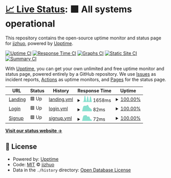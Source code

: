 # [📈 Live Status](https://jjzhuo.github.io/site-availability): <!--live status--> **🟩 All systems operational**

This repository contains the open-source uptime monitor and status page for [jjzhuo](https://jjzhuo.github.io/site-availability), powered by [Upptime](https://github.com/upptime/upptime).

[![Uptime CI](https://github.com/jjzhuo/site-availability/workflows/Uptime%20CI/badge.svg)](https://github.com/jjzhuo/site-availability/actions?query=workflow%3A%22Uptime+CI%22)
[![Response Time CI](https://github.com/jjzhuo/site-availability/workflows/Response%20Time%20CI/badge.svg)](https://github.com/jjzhuo/site-availability/actions?query=workflow%3A%22Response+Time+CI%22)
[![Graphs CI](https://github.com/jjzhuo/site-availability/workflows/Graphs%20CI/badge.svg)](https://github.com/jjzhuo/site-availability/actions?query=workflow%3A%22Graphs+CI%22)
[![Static Site CI](https://github.com/jjzhuo/site-availability/workflows/Static%20Site%20CI/badge.svg)](https://github.com/jjzhuo/site-availability/actions?query=workflow%3A%22Static+Site+CI%22)
[![Summary CI](https://github.com/jjzhuo/site-availability/workflows/Summary%20CI/badge.svg)](https://github.com/jjzhuo/site-availability/actions?query=workflow%3A%22Summary+CI%22)

With [Upptime](https://upptime.js.org), you can get your own unlimited and free uptime monitor and status page, powered entirely by a GitHub repository. We use [Issues](https://github.com/jjzhuo/site-availability/issues) as incident reports, [Actions](https://github.com/jjzhuo/site-availability/actions) as uptime monitors, and [Pages](https://jjzhuo.github.io/site-availability) for the status page.

<!--start: status pages-->
<!-- This summary is generated by Upptime (https://github.com/upptime/upptime) -->
<!-- Do not edit this manually, your changes will be overwritten -->
<!-- prettier-ignore -->
| URL | Status | History | Response Time | Uptime |
| --- | ------ | ------- | ------------- | ------ |
| <img alt="" src="https://icons.duckduckgo.com/ip3/kindle-gpt.com.ico" height="13"> [Landing](https://kindle-gpt.com) | 🟩 Up | [landing.yml](https://github.com/jjzhuo/site-availability/commits/HEAD/history/landing.yml) | <details><summary><img alt="Response time graph" src="./graphs/landing/response-time-week.png" height="20"> 1658ms</summary><br><a href="https://jjzhuo.github.io/site-availability/history/landing"><img alt="Response time 1443" src="https://img.shields.io/endpoint?url=https%3A%2F%2Fraw.githubusercontent.com%2Fjjzhuo%2Fsite-availability%2FHEAD%2Fapi%2Flanding%2Fresponse-time.json"></a><br><a href="https://jjzhuo.github.io/site-availability/history/landing"><img alt="24-hour response time 106" src="https://img.shields.io/endpoint?url=https%3A%2F%2Fraw.githubusercontent.com%2Fjjzhuo%2Fsite-availability%2FHEAD%2Fapi%2Flanding%2Fresponse-time-day.json"></a><br><a href="https://jjzhuo.github.io/site-availability/history/landing"><img alt="7-day response time 1658" src="https://img.shields.io/endpoint?url=https%3A%2F%2Fraw.githubusercontent.com%2Fjjzhuo%2Fsite-availability%2FHEAD%2Fapi%2Flanding%2Fresponse-time-week.json"></a><br><a href="https://jjzhuo.github.io/site-availability/history/landing"><img alt="30-day response time 1928" src="https://img.shields.io/endpoint?url=https%3A%2F%2Fraw.githubusercontent.com%2Fjjzhuo%2Fsite-availability%2FHEAD%2Fapi%2Flanding%2Fresponse-time-month.json"></a><br><a href="https://jjzhuo.github.io/site-availability/history/landing"><img alt="1-year response time 1443" src="https://img.shields.io/endpoint?url=https%3A%2F%2Fraw.githubusercontent.com%2Fjjzhuo%2Fsite-availability%2FHEAD%2Fapi%2Flanding%2Fresponse-time-year.json"></a></details> | <details><summary><a href="https://jjzhuo.github.io/site-availability/history/landing">100.00%</a></summary><a href="https://jjzhuo.github.io/site-availability/history/landing"><img alt="All-time uptime 99.99%" src="https://img.shields.io/endpoint?url=https%3A%2F%2Fraw.githubusercontent.com%2Fjjzhuo%2Fsite-availability%2FHEAD%2Fapi%2Flanding%2Fuptime.json"></a><br><a href="https://jjzhuo.github.io/site-availability/history/landing"><img alt="24-hour uptime 100.00%" src="https://img.shields.io/endpoint?url=https%3A%2F%2Fraw.githubusercontent.com%2Fjjzhuo%2Fsite-availability%2FHEAD%2Fapi%2Flanding%2Fuptime-day.json"></a><br><a href="https://jjzhuo.github.io/site-availability/history/landing"><img alt="7-day uptime 100.00%" src="https://img.shields.io/endpoint?url=https%3A%2F%2Fraw.githubusercontent.com%2Fjjzhuo%2Fsite-availability%2FHEAD%2Fapi%2Flanding%2Fuptime-week.json"></a><br><a href="https://jjzhuo.github.io/site-availability/history/landing"><img alt="30-day uptime 99.95%" src="https://img.shields.io/endpoint?url=https%3A%2F%2Fraw.githubusercontent.com%2Fjjzhuo%2Fsite-availability%2FHEAD%2Fapi%2Flanding%2Fuptime-month.json"></a><br><a href="https://jjzhuo.github.io/site-availability/history/landing"><img alt="1-year uptime 99.99%" src="https://img.shields.io/endpoint?url=https%3A%2F%2Fraw.githubusercontent.com%2Fjjzhuo%2Fsite-availability%2FHEAD%2Fapi%2Flanding%2Fuptime-year.json"></a></details>
| <img alt="" src="https://icons.duckduckgo.com/ip3/kindle-gpt.com.ico" height="13"> [Login](https://kindle-gpt.com/login) | 🟩 Up | [login.yml](https://github.com/jjzhuo/site-availability/commits/HEAD/history/login.yml) | <details><summary><img alt="Response time graph" src="./graphs/login/response-time-week.png" height="20"> 82ms</summary><br><a href="https://jjzhuo.github.io/site-availability/history/login"><img alt="Response time 75" src="https://img.shields.io/endpoint?url=https%3A%2F%2Fraw.githubusercontent.com%2Fjjzhuo%2Fsite-availability%2FHEAD%2Fapi%2Flogin%2Fresponse-time.json"></a><br><a href="https://jjzhuo.github.io/site-availability/history/login"><img alt="24-hour response time 31" src="https://img.shields.io/endpoint?url=https%3A%2F%2Fraw.githubusercontent.com%2Fjjzhuo%2Fsite-availability%2FHEAD%2Fapi%2Flogin%2Fresponse-time-day.json"></a><br><a href="https://jjzhuo.github.io/site-availability/history/login"><img alt="7-day response time 82" src="https://img.shields.io/endpoint?url=https%3A%2F%2Fraw.githubusercontent.com%2Fjjzhuo%2Fsite-availability%2FHEAD%2Fapi%2Flogin%2Fresponse-time-week.json"></a><br><a href="https://jjzhuo.github.io/site-availability/history/login"><img alt="30-day response time 77" src="https://img.shields.io/endpoint?url=https%3A%2F%2Fraw.githubusercontent.com%2Fjjzhuo%2Fsite-availability%2FHEAD%2Fapi%2Flogin%2Fresponse-time-month.json"></a><br><a href="https://jjzhuo.github.io/site-availability/history/login"><img alt="1-year response time 75" src="https://img.shields.io/endpoint?url=https%3A%2F%2Fraw.githubusercontent.com%2Fjjzhuo%2Fsite-availability%2FHEAD%2Fapi%2Flogin%2Fresponse-time-year.json"></a></details> | <details><summary><a href="https://jjzhuo.github.io/site-availability/history/login">100.00%</a></summary><a href="https://jjzhuo.github.io/site-availability/history/login"><img alt="All-time uptime 99.99%" src="https://img.shields.io/endpoint?url=https%3A%2F%2Fraw.githubusercontent.com%2Fjjzhuo%2Fsite-availability%2FHEAD%2Fapi%2Flogin%2Fuptime.json"></a><br><a href="https://jjzhuo.github.io/site-availability/history/login"><img alt="24-hour uptime 100.00%" src="https://img.shields.io/endpoint?url=https%3A%2F%2Fraw.githubusercontent.com%2Fjjzhuo%2Fsite-availability%2FHEAD%2Fapi%2Flogin%2Fuptime-day.json"></a><br><a href="https://jjzhuo.github.io/site-availability/history/login"><img alt="7-day uptime 100.00%" src="https://img.shields.io/endpoint?url=https%3A%2F%2Fraw.githubusercontent.com%2Fjjzhuo%2Fsite-availability%2FHEAD%2Fapi%2Flogin%2Fuptime-week.json"></a><br><a href="https://jjzhuo.github.io/site-availability/history/login"><img alt="30-day uptime 99.96%" src="https://img.shields.io/endpoint?url=https%3A%2F%2Fraw.githubusercontent.com%2Fjjzhuo%2Fsite-availability%2FHEAD%2Fapi%2Flogin%2Fuptime-month.json"></a><br><a href="https://jjzhuo.github.io/site-availability/history/login"><img alt="1-year uptime 99.99%" src="https://img.shields.io/endpoint?url=https%3A%2F%2Fraw.githubusercontent.com%2Fjjzhuo%2Fsite-availability%2FHEAD%2Fapi%2Flogin%2Fuptime-year.json"></a></details>
| <img alt="" src="https://icons.duckduckgo.com/ip3/kindle-gpt.com.ico" height="13"> [Signup](https://kindle-gpt.com/signup) | 🟩 Up | [signup.yml](https://github.com/jjzhuo/site-availability/commits/HEAD/history/signup.yml) | <details><summary><img alt="Response time graph" src="./graphs/signup/response-time-week.png" height="20"> 72ms</summary><br><a href="https://jjzhuo.github.io/site-availability/history/signup"><img alt="Response time 137" src="https://img.shields.io/endpoint?url=https%3A%2F%2Fraw.githubusercontent.com%2Fjjzhuo%2Fsite-availability%2FHEAD%2Fapi%2Fsignup%2Fresponse-time.json"></a><br><a href="https://jjzhuo.github.io/site-availability/history/signup"><img alt="24-hour response time 20" src="https://img.shields.io/endpoint?url=https%3A%2F%2Fraw.githubusercontent.com%2Fjjzhuo%2Fsite-availability%2FHEAD%2Fapi%2Fsignup%2Fresponse-time-day.json"></a><br><a href="https://jjzhuo.github.io/site-availability/history/signup"><img alt="7-day response time 72" src="https://img.shields.io/endpoint?url=https%3A%2F%2Fraw.githubusercontent.com%2Fjjzhuo%2Fsite-availability%2FHEAD%2Fapi%2Fsignup%2Fresponse-time-week.json"></a><br><a href="https://jjzhuo.github.io/site-availability/history/signup"><img alt="30-day response time 499" src="https://img.shields.io/endpoint?url=https%3A%2F%2Fraw.githubusercontent.com%2Fjjzhuo%2Fsite-availability%2FHEAD%2Fapi%2Fsignup%2Fresponse-time-month.json"></a><br><a href="https://jjzhuo.github.io/site-availability/history/signup"><img alt="1-year response time 137" src="https://img.shields.io/endpoint?url=https%3A%2F%2Fraw.githubusercontent.com%2Fjjzhuo%2Fsite-availability%2FHEAD%2Fapi%2Fsignup%2Fresponse-time-year.json"></a></details> | <details><summary><a href="https://jjzhuo.github.io/site-availability/history/signup">100.00%</a></summary><a href="https://jjzhuo.github.io/site-availability/history/signup"><img alt="All-time uptime 99.99%" src="https://img.shields.io/endpoint?url=https%3A%2F%2Fraw.githubusercontent.com%2Fjjzhuo%2Fsite-availability%2FHEAD%2Fapi%2Fsignup%2Fuptime.json"></a><br><a href="https://jjzhuo.github.io/site-availability/history/signup"><img alt="24-hour uptime 100.00%" src="https://img.shields.io/endpoint?url=https%3A%2F%2Fraw.githubusercontent.com%2Fjjzhuo%2Fsite-availability%2FHEAD%2Fapi%2Fsignup%2Fuptime-day.json"></a><br><a href="https://jjzhuo.github.io/site-availability/history/signup"><img alt="7-day uptime 100.00%" src="https://img.shields.io/endpoint?url=https%3A%2F%2Fraw.githubusercontent.com%2Fjjzhuo%2Fsite-availability%2FHEAD%2Fapi%2Fsignup%2Fuptime-week.json"></a><br><a href="https://jjzhuo.github.io/site-availability/history/signup"><img alt="30-day uptime 99.96%" src="https://img.shields.io/endpoint?url=https%3A%2F%2Fraw.githubusercontent.com%2Fjjzhuo%2Fsite-availability%2FHEAD%2Fapi%2Fsignup%2Fuptime-month.json"></a><br><a href="https://jjzhuo.github.io/site-availability/history/signup"><img alt="1-year uptime 99.99%" src="https://img.shields.io/endpoint?url=https%3A%2F%2Fraw.githubusercontent.com%2Fjjzhuo%2Fsite-availability%2FHEAD%2Fapi%2Fsignup%2Fuptime-year.json"></a></details>

<!--end: status pages-->

[**Visit our status website →**](https://jjzhuo.github.io/site-availability)

## 📄 License

- Powered by: [Upptime](https://github.com/upptime/upptime)
- Code: [MIT](./LICENSE) © [jjzhuo](https://jjzhuo.github.io/site-availability)
- Data in the `./history` directory: [Open Database License](https://opendatacommons.org/licenses/odbl/1-0/)
